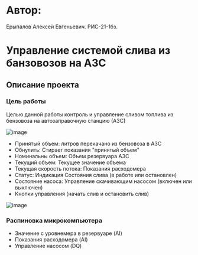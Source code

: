 # Автор:
Ерыпалов Алексей Евгеньевич. РИС-21-1бз.

# Управление системой слива из банзовозов на АЗС
## Описание проекта
### Цель работы
Целью данной работы контроль и управление сливом топлива из бензовоза на автозаправочную станцию (АЗС)

![image](https://github.com/user-attachments/assets/5d64e3cf-0ea2-475f-88e2-9f3cd60a2d07)

  - Принятый объем: литров перекачано из бензовоза в АЗС
  - Обнулить: Стирает показания "принятый объем"
  - Номинальны объем: Объем резервуара АЗС
  - Текущий объем: Текущее значение объема
  - Текущая скорость потока: Показания расходомера
  - Статус: Индикация Состояния слива (в работе или остановлен)
  - Состояние насоса: Управление скачивающим насосом (включен или выключен)
  - Кнопки управления (начать слив и остановить слив)

![image](https://github.com/user-attachments/assets/dbde28b6-55d3-4fd4-84b6-9a23cec3ccd5)
### Распиновка микрокомпьютера
  - Значение с уровнемера в резервуаре (AI)
  - Показания расходомера (AI)
  - Управление насосом (DQ)

